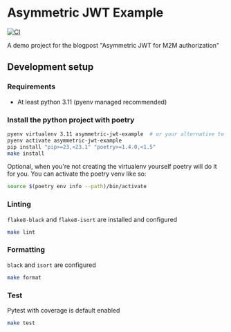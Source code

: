 # Asymmetric JWT Example
[![CI](https://github.com/techonomydev/asymmetric-jwt-example/actions/workflows/ci.yml/badge.svg)](https://github.com/techonomydev/asymmetric-jwt-example/actions/workflows/ci.yml)

A demo project for the blogpost "Asymmetric JWT for M2M authorization"

## Development setup

### Requirements

- At least python 3.11 (pyenv managed recommended)

### Install the python project with poetry
```bash
pyenv virtualenv 3.11 asymmetric-jwt-example  # or your alternative to create a venv
pyenv activate asymmetric-jwt-example
pip install "pip>=23,<23.1" "poetry>=1.4.0,<1.5"
make install
```

Optional, when you're not creating the virtualenv yourself poetry will do it for you. You can activate the poetry venv like so:
```bash
source $(poetry env info --path)/bin/activate
```

### Linting
`flake8-black` and `flake8-isort` are installed and configured
```bash
make lint
```

### Formatting

`black` and `isort` are configured
```bash
make format
```

### Test

Pytest with coverage is default enabled
```bash
make test
```
